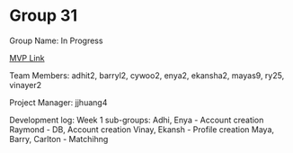# Group 31
Group Name: In Progress

[MVP Link](https://docs.google.com/document/d/1lXvOzdWEWjjtH6UEub9SnahQZptCqXLn/edit?usp=sharing&ouid=117718850918459954688&rtpof=true&sd=true)

Team Members: adhit2, barryl2, cywoo2, enya2, ekansha2, mayas9, ry25, vinayer2

Project Manager: jjhuang4

Development log:
Week 1 sub-groups: 
Adhi, Enya - Account creation
Raymond - DB, Account creation
Vinay, Ekansh - Profile creation
Maya, Barry, Carlton - Matchihng
